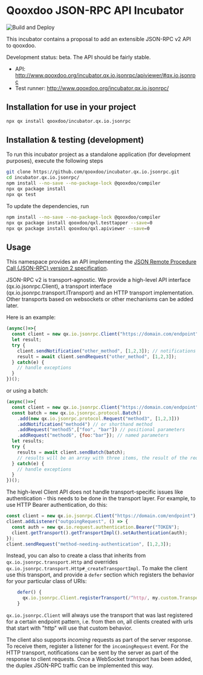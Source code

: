 # Qooxdoo JSON-RPC API Incubator

![Build and Deploy](https://github.com/qooxdoo/incubator.qx.io.jsonrpc/workflows/Build%20and%20Deploy/badge.svg)

This incubator contains a proposal to add an extensible JSON-RPC v2 API 
to qooxdoo.

Development status: beta. The API should be fairly stable.

- API: http://www.qooxdoo.org/incubator.qx.io.jsonrpc/apiviewer/#qx.io.jsonrpc
- Test runner: http://www.qooxdoo.org/incubator.qx.io.jsonrpc/

## Installation for use in your project

```bash
npx qx install qooxdoo/incubator.qx.io.jsonrpc
```

## Installation & testing (development)

To run this incubator project as a standalone application
(for development purposes), execute the following steps

```bash
git clone https://github.com/qooxdoo/incubator.qx.io.jsonrpc.git
cd incubator.qx.io.jsonrpc/
npm install --no-save --no-package-lock @qooxdoo/compiler
npx qx package install
npx qx test
```

To update the dependencies, run

```bash
npm install --no-save --no-package-lock @qooxdoo/compiler
npx qx package install qooxdoo/qxl.testtapper --save=0
npx qx package install qooxdoo/qxl.apiviewer --save=0
```

## Usage

This namespace provides an API implementing the [JSON Remote Procedure Call
(JSON-RPC) version 2 specification](https://www.jsonrpc.org/specification).

JSON-RPC v2 is transport-agnostic. We provide a high-level
API interface (qx.io.jsonrpc.Client), a transport interface
(qx.io.jsonrpc.transport.ITransport) and an HTTP transport implementation.
Other transports based on websockets or other mechanisms can be added later.

Here is an example:

```javascript
(async()=>{
  const client = new qx.io.jsonrpc.Client("https://domain.com/endpoint");
  let result;
  try {
    client.sendNotification("other_method", [1,2,3]); // notifications are "fire & forget"
    result = await client.sendRequest("other_method", [1,2,3]);
  } catch(e) {
    // handle exceptions
  }
})();
```

or using a batch:

```javascript
(async()=>{
  const client = new qx.io.jsonrpc.Client("https://domain.com/endpoint");
  const batch = new qx.io.jsonrpc.protocol.Batch()
    .add(new qx.io.jsonrpc.protocol.Request("method3", [1,2,3]))
    .addNotification("method4") // or shorthand method
    .addRequest("method5",["foo", "bar"]) // positional parameters
    .addRequest("method6", {foo:"bar"}); // named parameters
  let results;
  try {
    results = await client.sendBatch(batch);
    // results will be an array with three items, the result of the requests
  } catch(e) {
    // handle exceptions
  }
})();
```

The high-level Client API does not handle transport-specific issues like
authentication - this needs to be done in the transport layer. For example,
to use HTTP Bearer authentication, do this:


```javascript
const client = new qx.io.jsonrpc.Client("https://domain.com/endpoint");
client.addListener("outgoingRequest", () => {
  const auth = new qx.io.request.authentication.Bearer("TOKEN");
  client.getTransport().getTransportImpl().setAuthentication(auth);  
});
client.sendRequest("method-needing-authentication", [1,2,3]);
```

Instead, you can also to create a class that inherits
from `qx.io.jsonrpc.transport.Http` and overrides
`qx.io.jsonrpc.transport.Http#_createTransportImpl`. To make
the client use this transport, and provide a `defer` section
which registers the behavior for your particular class of URIs:

```javascript 
    defer() {
      qx.io.jsonrpc.Client.registerTransport(/^http/, my.custom.Transport); 
    } 
```

`qx.io.jsonrpc.Client` will always use the transport that was last
registered for a certain endpoint pattern, i.e. from then on, all clients
created with urls that start with "http" will use that custom behavior.

The client also supports *incoming* requests as part of the server
response. To receive them, register a listener for the `incomingRequest`
event. For the HTTP transport, notifications can be sent by the server
as part of the response to client requests. Once a WebSocket transport
has been added, the duplex JSON-RPC traffic can be implemented this way.
